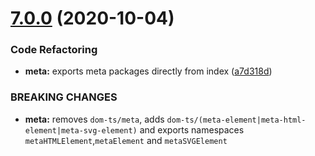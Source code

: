 # [7.0.0](https://github.com/waynevanson/dom-ts/compare/v6.0.0...v7.0.0) (2020-10-04)

### Code Refactoring

- **meta:** exports meta packages directly from index ([a7d318d](https://github.com/waynevanson/dom-ts/commit/a7d318d7eecbaf3fd98d625a0198aaf22a0dd6e2))

### BREAKING CHANGES

- **meta:** removes `dom-ts/meta`, adds
  `dom-ts/(meta-element|meta-html-element|meta-svg-element)` and exports namespaces
  `metaHTMLElement`,`metaElement` and `metaSVGElement`
